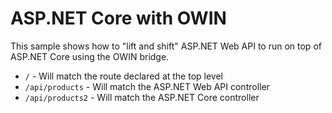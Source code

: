 # ASP.NET Core with OWIN

This sample shows how to "lift and shift" ASP.NET Web API to run on top of ASP.NET Core using the OWIN bridge. 

- `/` - Will match the route declared at the top level
- `/api/products` - Will match the ASP.NET Web API controller
- `/api/products2` - Will match the ASP.NET Core controller

